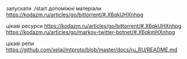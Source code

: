 
запускати ./start
допоміжні матеріали
https://kodazm.ru/articles/go/bittorrent/#.X6qkUHXnhpg

цікаві ресурси
https://kodazm.ru/articles/go/bittorrent/#.X6qkUHXnhpg
https://kodazm.ru/articles/go/markov-twitter-botnet/#.X6qkmHXnhpg

цікаві репи
https://github.com/xelaj/mtproto/blob/master/docs/ru_RU/README.md
